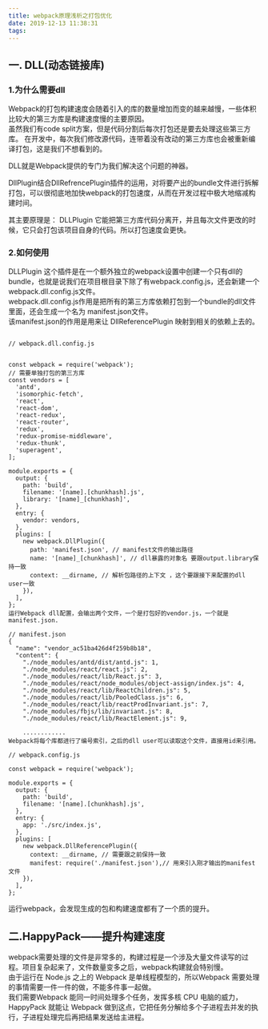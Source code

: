 ```yaml
---
title: webpack原理浅析之打包优化
date: 2019-12-13 11:38:31
tags:
---
```

## 一. DLL(动态链接库)
### 1.为什么需要dll
Webpack的打包构建速度会随着引入的库的数量增加而变的越来越慢，一些体积比较大的第三方库是构建速度慢的主要原因。  
虽然我们有code split方案，但是代码分割后每次打包还是要去处理这些第三方库。
在开发中，每次我们修改源代码，连带着没有改动的第三方库也会被重新编译打包，这是我们不想看到的。

DLL就是Webpack提供的专门为我们解决这个问题的神器。

DllPlugin结合DllRefrencePlugin插件的运用，对将要产出的bundle文件进行拆解打包，可以很彻底地加快webpack的打包速度，从而在开发过程中极大地缩减构建时间。

其主要原理是： DLLPlugin 它能把第三方库代码分离开，并且每次文件更改的时候，它只会打包该项目自身的代码。所以打包速度会更快。

### 2.如何使用
DLLPlugin 这个插件是在一个额外独立的webpack设置中创建一个只有dll的bundle，也就是说我们在项目根目录下除了有webpack.config.js，还会新建一个webpack.dll.config.js文件。  
webpack.dll.config.js作用是把所有的第三方库依赖打包到一个bundle的dll文件里面，还会生成一个名为 manifest.json文件。  
该manifest.json的作用是用来让 DllReferencePlugin 映射到相关的依赖上去的。

```

// webpack.dll.config.js


const webpack = require('webpack');
// 需要单独打包的第三方库
const vendors = [
  'antd',
  'isomorphic-fetch',
  'react',
  'react-dom',
  'react-redux',
  'react-router',
  'redux',
  'redux-promise-middleware',
  'redux-thunk',
  'superagent',
]; 

module.exports = {
  output: {
    path: 'build',
    filename: '[name].[chunkhash].js',
    library: '[name]_[chunkhash]',
  },
  entry: {
    vendor: vendors,
  },
  plugins: [
    new webpack.DllPlugin({
      path: 'manifest.json', // manifest文件的输出路径
      name: '[name]_[chunkhash]', // dll暴露的对象名 要跟output.library保持一致
      context: __dirname, // 解析包路径的上下文 ，这个要跟接下来配置的dll user一致
    }),
  ],
};
运行Webpack dll配置，会输出两个文件，一个是打包好的vendor.js，一个就是manifest.json.

// manifest.json
{
  "name": "vendor_ac51ba426d4f259b8b18",
  "content": {
    "./node_modules/antd/dist/antd.js": 1,
    "./node_modules/react/react.js": 2,
    "./node_modules/react/lib/React.js": 3,
    "./node_modules/react/node_modules/object-assign/index.js": 4,
    "./node_modules/react/lib/ReactChildren.js": 5,
    "./node_modules/react/lib/PooledClass.js": 6,
    "./node_modules/react/lib/reactProdInvariant.js": 7,
    "./node_modules/fbjs/lib/invariant.js": 8,
    "./node_modules/react/lib/ReactElement.js": 9,
    
    ............
Webpack将每个库都进行了编号索引，之后的dll user可以读取这个文件，直接用id来引用。

// webpack.config.js

const webpack = require('webpack');

module.exports = {
  output: {
    path: 'build',
    filename: '[name].[chunkhash].js',
  },
  entry: {
    app: './src/index.js',
  },
  plugins: [
    new webpack.DllReferencePlugin({
      context: __dirname, // 需要跟之前保持一致
      manifest: require('./manifest.json'),// 用来引入刚才输出的manifest文件
    }),
  ],
};

```
运行webpack，会发现生成的包和构建速度都有了一个质的提升。

## 二.HappyPack——提升构建速度
webpack需要处理的文件是非常多的，构建过程是一个涉及大量文件读写的过程。项目复杂起来了，文件数量变多之后，webpack构建就会特别慢。  
由于运行在 Node.js 之上的 Webpack 是单线程模型的，所以Webpack 需要处理的事情需要一件一件的做，不能多件事一起做。  
我们需要Webpack 能同一时间处理多个任务，发挥多核 CPU 电脑的威力，HappyPack 就能让 Webpack 做到这点，它把任务分解给多个子进程去并发的执行，子进程处理完后再把结果发送给主进程。
